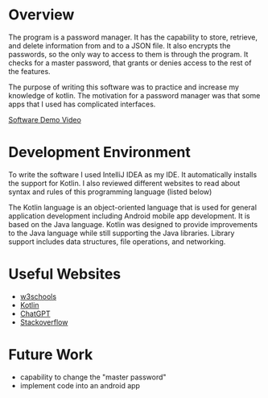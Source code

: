 # Overview
The program is a password manager. It has the capability to store, retrieve, and delete information from and to a JSON file. 
It also encrypts the passwords, so the only way to access to them is through the program.
It checks for a master password, that grants or denies access to the rest of the features.

The purpose of writing this software was to practice and increase my knowledge of kotlin. 
The motivation for a password manager was that some apps that I used has complicated interfaces.

[Software Demo Video](https://youtu.be/qCoiTDezNJc)

# Development Environment
To write the software I used IntelliJ IDEA as my IDE. It automatically installs the support for Kotlin.
I also reviewed different websites to read about syntax and rules of this programming language (listed below)

The Kotlin language is an object-oriented language that is used for general application development including Android mobile app development. 
It is based on the Java language. Kotlin was designed to provide improvements to the Java language while still supporting the Java libraries. 
Library support includes data structures, file operations, and networking.

# Useful Websites
- [w3schools](https://www.w3schools.com/kotlin/index.php)
- [Kotlin](https://kotlinlang.org/docs/getting-started.html)
- [ChatGPT](https://chat.openai.com/)
- [Stackoverflow](https://stackoverflow.com/)

# Future Work
- capability to change the "master password"
- implement code into an android app